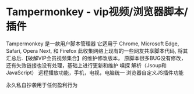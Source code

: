 # Tampermonkey  - vip视频/浏览器脚本/插件

Tampermonkey 是一款用户脚本管理器 它适用于 Chrome, Microsoft Edge, Safari, Opera Next, 和 Firefox 此收集网络上现有的一些网友共享脚本代码, 将其汇总后.【破解VIP会员视频集合】的维护修改版本， 原脚本很多BUG没有修改，还有失效链接也没有处理，基础上进行更新和维护
嗅探 解析（Jsoup和JavaScript） 远程播放功能，手机，电视，电脑统一 浏览器自定义JS插件功能

永久私自抄袭用于任何盈利行为
